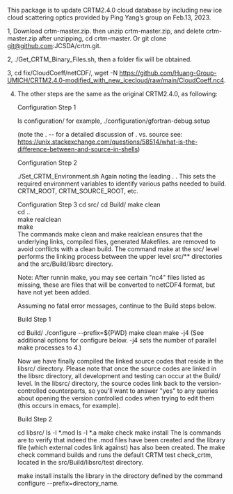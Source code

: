 This package is to update CRTM2.4.0 cloud database by including new ice cloud scattering optics provided by Ping Yang’s group on Feb.13, 2023.

1, Download crtm-master.zip. then unzip crtm-master.zip, and delete crtm-master.zip after unzipping, cd crtm-master. Or git clone git@github.com:JCSDA/crtm.git.

2, ./Get_CRTM_Binary_Files.sh, then a folder fix will be obtained.

3, cd fix/CloudCoeff/netCDF/, wget -N https://github.com/Huang-Group-UMICH/CRTM2.4.0-modified_with_new_icecloud/raw/main/CloudCoeff.nc4.

4. The other steps are the same as the original CRTM2.4.0, as following:
   
   Configuration Step 1

    ls  configuration/
      for example, ./configuration/gfortran-debug.setup

    (note the .  -- for a detailed discussion of . vs. source see: https://unix.stackexchange.com/questions/58514/what-is-the-difference-between-and-source-in-shells)

    Configuration Step 2

    ./Set_CRTM_Environment.sh
    Again noting the leading . . This sets the required environment variables to identify various paths needed to build. CRTM_ROOT, CRTM_SOURCE_ROOT, etc.

    Configuration Step 3
    cd src/
    cd Build/
    make clean  
    cd ..  
    make realclean  
    make  
    The commands make clean and make realclean ensures that the underlying links, compiled files, generated Makefiles. are removed to avoid conflicts with a clean build. The command make at the 
     src/ level performs the linking process between the upper level src/** directories and the src/Build/libsrc directory.

    Note: After runnin make, you may see certain "nc4" files listed as missing, these are files that will be converted to netCDF4 format, but have not yet been added.

    Assuming no fatal error messages, continue to the Build steps below.

    Build Step 1

    cd Build/
    ./configure --prefix=${PWD}
    make clean
    make -j4
    (See additional options for configure below. -j4 sets the number of parallel make processes to 4.)

     Now we have finally compiled the linked source codes that reside in the libsrc/ directory. Please note that once the source codes are linked in the libsrc directory, all development and 
    testing can occur at the Build/ level. In the libsrc/ directory, the source codes link back to the version-controlled counterparts, so you'll want to answer "yes" to any queries about opening 
    the version controlled codes when trying to edit them (this occurs in emacs, for example).

   Build Step 2

   cd libsrc/
   ls -l *.mod
   ls -l *.a
   make check
   make install
   The ls commands are to verify that indeed the .mod files have been created and the library file (which external codes link against) has also been created. The make check command builds and runs 
   the default CRTM test check_crtm, located in the src/Build/libsrc/test directory.

   make install installs the library in the directory defined by the command configure --prefix=directory_name.
